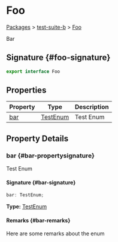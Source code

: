 # Foo

[Packages](/) &gt; [test-suite-b](/test-suite-b/) &gt; [Foo](/test-suite-b/foo-interface)

Bar

## Signature {#foo-signature}

```typescript
export interface Foo
```

## Properties

| Property | Type | Description |
| --- | --- | --- |
| [bar](/test-suite-b/foo-interface#bar-propertysignature) | [TestEnum](/test-suite-a/testenum-enum) | Test Enum |

## Property Details

### bar {#bar-propertysignature}

Test Enum

#### Signature {#bar-signature}

```typescript
bar: TestEnum;
```

**Type:** [TestEnum](/test-suite-a/testenum-enum)

#### Remarks {#bar-remarks}

Here are some remarks about the enum
